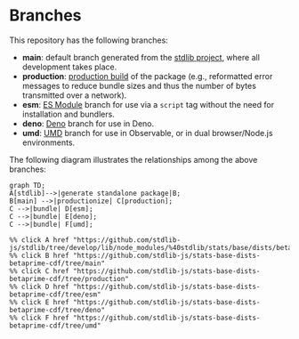 <!--

@license Apache-2.0

Copyright (c) 2022 The Stdlib Authors.

Licensed under the Apache License, Version 2.0 (the "License");
you may not use this file except in compliance with the License.
You may obtain a copy of the License at

    http://www.apache.org/licenses/LICENSE-2.0

Unless required by applicable law or agreed to in writing, software
distributed under the License is distributed on an "AS IS" BASIS,
WITHOUT WARRANTIES OR CONDITIONS OF ANY KIND, either express or implied.
See the License for the specific language governing permissions and
limitations under the License.

-->

# Branches

This repository has the following branches:

-   **main**: default branch generated from the [stdlib project][stdlib-url], where all development takes place.
-   **production**: [production build][production-url] of the package (e.g., reformatted error messages to reduce bundle sizes and thus the number of bytes transmitted over a network).
-   **esm**: [ES Module][esm-url] branch for use via a `script` tag without the need for installation and bundlers.
-   **deno**: [Deno][deno-url] branch for use in Deno.
-   **umd**: [UMD][umd-url] branch for use in Observable, or in dual browser/Node.js environments.

The following diagram illustrates the relationships among the above branches:

```mermaid
graph TD;
A[stdlib]-->|generate standalone package|B;
B[main] -->|productionize| C[production];
C -->|bundle| D[esm];
C -->|bundle| E[deno];
C -->|bundle| F[umd];

%% click A href "https://github.com/stdlib-js/stdlib/tree/develop/lib/node_modules/%40stdlib/stats/base/dists/betaprime/cdf"
%% click B href "https://github.com/stdlib-js/stats-base-dists-betaprime-cdf/tree/main"
%% click C href "https://github.com/stdlib-js/stats-base-dists-betaprime-cdf/tree/production"
%% click D href "https://github.com/stdlib-js/stats-base-dists-betaprime-cdf/tree/esm"
%% click E href "https://github.com/stdlib-js/stats-base-dists-betaprime-cdf/tree/deno"
%% click F href "https://github.com/stdlib-js/stats-base-dists-betaprime-cdf/tree/umd"
```

[stdlib-url]: https://github.com/stdlib-js/stdlib/tree/develop/lib/node_modules/%40stdlib/stats/base/dists/betaprime/cdf
[production-url]: https://github.com/stdlib-js/stats-base-dists-betaprime-cdf/tree/production
[deno-url]: https://github.com/stdlib-js/stats-base-dists-betaprime-cdf/tree/deno
[umd-url]: https://github.com/stdlib-js/stats-base-dists-betaprime-cdf/tree/umd
[esm-url]: https://github.com/stdlib-js/stats-base-dists-betaprime-cdf/tree/esm